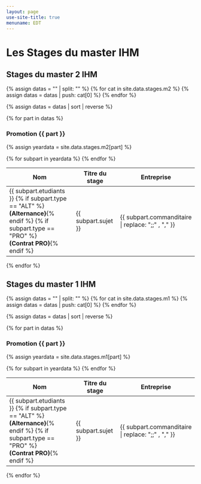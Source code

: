 ```yaml
---
layout: page
use-site-title: true
menuname: EDT
---
```


# Les Stages du master IHM

## Stages du master 2 IHM

{% assign datas = "" | split: "" %}
{% for cat in site.data.stages.m2 %}
  {% assign datas = datas | push: cat[0] %}
{% endfor %}

{% assign datas = datas | sort | reverse %}


{% for part in datas  %}
### Promotion {{ part }}
  {% assign yeardata =  site.data.stages.m2[part] %}
<table class="table table-striped">
    <thead>
        <tr>
            <th class="col-md-3">Nom</th>
            <th class="col-md-6">Titre du stage</th>
            <th class="col-md-3">Entreprise</th>
        </tr>
    </thead>
    <tbody>
    {% for subpart in yeardata %}
        <tr>
        <td>{{ subpart.etudiants }}
        {% if subpart.type == "ALT" %}<br><b>(Alternance)</b>{% endif %}
        {% if subpart.type == "PRO" %}<br><b>(Contrat PRO)</b>{% endif %}        
        </td>
        <td>{{ subpart.sujet }}</td>
        <td>{{ subpart.commanditaire | replace: ";;" , "," }}</td>
        </tr>
      {% endfor  %}
    </tbody>
</table>

{% endfor %}

## Stages du master 1 IHM

{% assign datas = "" | split: "" %}
{% for cat in site.data.stages.m1 %}
  {% assign datas = datas | push: cat[0] %}
{% endfor %}

{% assign datas = datas | sort | reverse %}


{% for part in datas  %}
### Promotion {{ part }}
  {% assign yeardata =  site.data.stages.m1[part] %}
<table class="table table-striped">
    <thead>
        <tr>
            <th class="col-md-3">Nom</th>
            <th class="col-md-6">Titre du stage</th>
            <th class="col-md-3">Entreprise</th>
        </tr>
    </thead>
    <tbody>
    {% for subpart in yeardata %}
        <tr>
        <td>{{ subpart.etudiants }}
        {% if subpart.type == "ALT" %}<br><b>(Alternance)</b>{% endif %}
        {% if subpart.type == "PRO" %}<br><b>(Contrat PRO)</b>{% endif %}
        </td>
        <td>{{ subpart.sujet }}</td>
        <td>{{ subpart.commanditaire | replace: ";;" , "," }}</td>
        </tr>
      {% endfor  %}
    </tbody>
</table>

{% endfor %}
